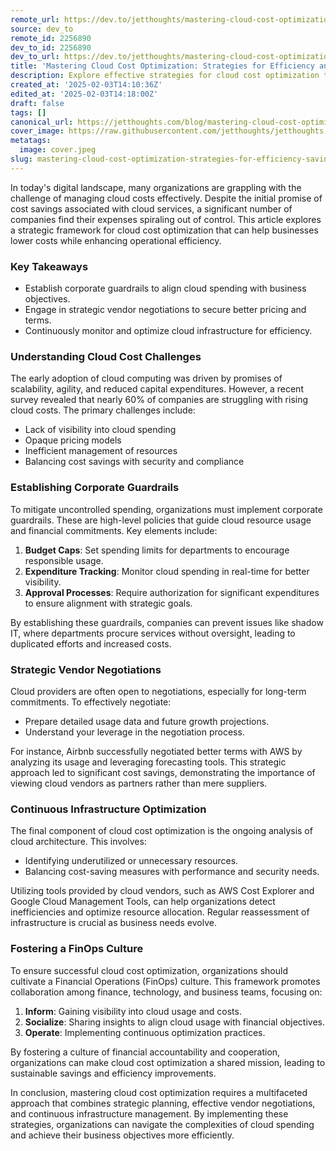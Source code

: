 ```yaml
---
remote_url: https://dev.to/jetthoughts/mastering-cloud-cost-optimization-strategies-for-efficiency-and-savings-364n
source: dev_to
remote_id: 2256890
dev_to_id: 2256890
dev_to_url: https://dev.to/jetthoughts/mastering-cloud-cost-optimization-strategies-for-efficiency-and-savings-364n
title: 'Mastering Cloud Cost Optimization: Strategies for Efficiency and Savings'
description: Explore effective strategies for cloud cost optimization to lower expenses and enhance efficiency in your organization.
created_at: '2025-02-03T14:10:36Z'
edited_at: '2025-02-03T14:18:00Z'
draft: false
tags: []
canonical_url: https://jetthoughts.com/blog/mastering-cloud-cost-optimization-strategies-for-efficiency-savings/
cover_image: https://raw.githubusercontent.com/jetthoughts/jetthoughts.github.io/master/content/blog/mastering-cloud-cost-optimization-strategies-for-efficiency-savings/cover.jpeg
metatags:
  image: cover.jpeg
slug: mastering-cloud-cost-optimization-strategies-for-efficiency-savings
---
```

In today's digital landscape, many organizations are grappling with the challenge of managing cloud costs effectively. Despite the initial promise of cost savings associated with cloud services, a significant number of companies find their expenses spiraling out of control. This article explores a strategic framework for cloud cost optimization that can help businesses lower costs while enhancing operational efficiency.

### Key Takeaways

*   Establish corporate guardrails to align cloud spending with business objectives.
*   Engage in strategic vendor negotiations to secure better pricing and terms.
*   Continuously monitor and optimize cloud infrastructure for efficiency.

### Understanding Cloud Cost Challenges

The early adoption of cloud computing was driven by promises of scalability, agility, and reduced capital expenditures. However, a recent survey revealed that nearly 60% of companies are struggling with rising cloud costs. The primary challenges include:

*   Lack of visibility into cloud spending
*   Opaque pricing models
*   Inefficient management of resources
*   Balancing cost savings with security and compliance

### Establishing Corporate Guardrails

To mitigate uncontrolled spending, organizations must implement corporate guardrails. These are high-level policies that guide cloud resource usage and financial commitments. Key elements include:

1.  **Budget Caps**: Set spending limits for departments to encourage responsible usage.
2.  **Expenditure Tracking**: Monitor cloud spending in real-time for better visibility.
3.  **Approval Processes**: Require authorization for significant expenditures to ensure alignment with strategic goals.

By establishing these guardrails, companies can prevent issues like shadow IT, where departments procure services without oversight, leading to duplicated efforts and increased costs.

### Strategic Vendor Negotiations

Cloud providers are often open to negotiations, especially for long-term commitments. To effectively negotiate:

*   Prepare detailed usage data and future growth projections.
*   Understand your leverage in the negotiation process.

For instance, Airbnb successfully negotiated better terms with AWS by analyzing its usage and leveraging forecasting tools. This strategic approach led to significant cost savings, demonstrating the importance of viewing cloud vendors as partners rather than mere suppliers.

### Continuous Infrastructure Optimization

The final component of cloud cost optimization is the ongoing analysis of cloud architecture. This involves:

*   Identifying underutilized or unnecessary resources.
*   Balancing cost-saving measures with performance and security needs.

Utilizing tools provided by cloud vendors, such as AWS Cost Explorer and Google Cloud Management Tools, can help organizations detect inefficiencies and optimize resource allocation. Regular reassessment of infrastructure is crucial as business needs evolve.

### Fostering a FinOps Culture

To ensure successful cloud cost optimization, organizations should cultivate a Financial Operations (FinOps) culture. This framework promotes collaboration among finance, technology, and business teams, focusing on:

1.  **Inform**: Gaining visibility into cloud usage and costs.
2.  **Socialize**: Sharing insights to align cloud usage with financial objectives.
3.  **Operate**: Implementing continuous optimization practices.

By fostering a culture of financial accountability and cooperation, organizations can make cloud cost optimization a shared mission, leading to sustainable savings and efficiency improvements.

In conclusion, mastering cloud cost optimization requires a multifaceted approach that combines strategic planning, effective vendor negotiations, and continuous infrastructure management. By implementing these strategies, organizations can navigate the complexities of cloud spending and achieve their business objectives more efficiently.